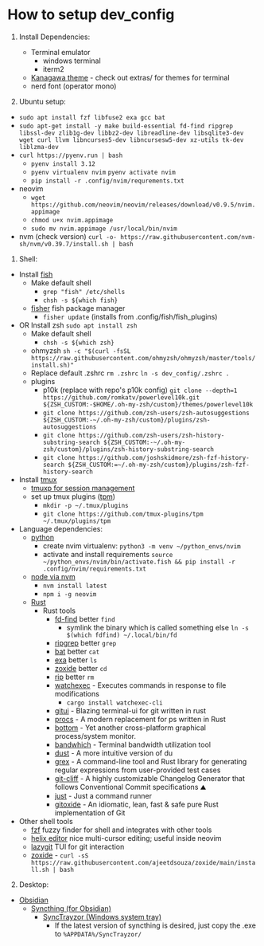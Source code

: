 # How to setup dev_config

1. Install Dependencies:

   - Terminal emulator
     - windows terminal
     - iterm2
   - [Kanagawa theme](https://github.com/rebelot/kanagawa.nvim) - check out extras/ for themes for terminal
   - nerd font (operator mono)

1. Ubuntu setup:
  - `sudo apt install fzf libfuse2 exa gcc bat`
  - `sudo apt-get install -y make build-essential fd-find ripgrep libssl-dev zlib1g-dev libbz2-dev libreadline-dev libsqlite3-dev wget curl llvm libncurses5-dev libncursesw5-dev xz-utils tk-dev liblzma-dev`
  - `curl https://pyenv.run | bash`
    - `pyenv install 3.12`
    - `pyenv virtualenv nvim` `pyenv activate nvim`
    - `pip install -r .config/nvim/requrements.txt`
  - neovim
    - `wget https://github.com/neovim/neovim/releases/download/v0.9.5/nvim.appimage`
    - `chmod u+x nvim.appimage`
    - `sudo mv nvim.appimage /usr/local/bin/nvim`
 - nvm (check version) `curl -o- https://raw.githubusercontent.com/nvm-sh/nvm/v0.39.7/install.sh | bash`

1. Shell:

- Install [fish](https://fishshell.com/)
  - Make default shell
    - `grep "fish" /etc/shells`
    - `chsh -s ${which fish}`
  - [fisher](https://github.com/jorgebucaran/fisher) fish package manager
    - `fisher update` (installs from .config/fish/fish_plugins)
- OR Install zsh `sudo apt install zsh`
  - Make default shell
    - `chsh -s ${which zsh}`
  - ohmyzsh `sh -c "$(curl -fsSL https://raw.githubusercontent.com/ohmyzsh/ohmyzsh/master/tools/install.sh)"`
  - Replace default .zshrc `rm .zshrc` `ln -s dev_config/.zshrc .`
  - plugins
    - p10k (replace with repo's p10k config) `git clone --depth=1 https://github.com/romkatv/powerlevel10k.git ${ZSH_CUSTOM:-$HOME/.oh-my-zsh/custom}/themes/powerlevel10k`
    - `git clone https://github.com/zsh-users/zsh-autosuggestions ${ZSH_CUSTOM:-~/.oh-my-zsh/custom}/plugins/zsh-autosuggestions`
    - `git clone https://github.com/zsh-users/zsh-history-substring-search ${ZSH_CUSTOM:-~/.oh-my-zsh/custom}/plugins/zsh-history-substring-search`
    - `git clone https://github.com/joshskidmore/zsh-fzf-history-search ${ZSH_CUSTOM:=~/.oh-my-zsh/custom}/plugins/zsh-fzf-history-search`
- Install [tmux](https://github.com/tmux/tmux/wiki)
  - [tmuxp for session management](https://github.com/tmux-python/tmuxp)
  - set up tmux plugins ([tpm](https://github.com/tmux-plugins/tpm))
    - `mkdir -p ~/.tmux/plugins`
    - `git clone https://github.com/tmux-plugins/tpm ~/.tmux/plugins/tpm`
- Language dependencies:
  - [python](https://www.python.org/downloads/)
    - create nvim virtualenv: `python3 -m venv ~/python_envs/nvim`
    - activate and install requirements `source ~/python_envs/nvim/bin/activate.fish && pip install -r .config/nvim/requirements.txt`
  - [node via nvm](https://github.com/nvm-sh/nvm)
    - `nvm install latest`
    - `npm i -g neovim`
  - [Rust](https://www.rust-lang.org/tools/install)
    - Rust tools
      - [fd-find](https://github.com/sharkdp/fd) better `find`
        - symlink the binary which is called something else `ln -s $(which fdfind) ~/.local/bin/fd`
      - [ripgrep](https://github.com/BurntSushi/ripgrep) better `grep`
      - [bat](https://github.com/sharkdp/bat) better `cat`
      - [exa](https://github.com/ogham/exa) better `ls`
      - [zoxide](https://github.com/ajeetdsouza/zoxide) better `cd`
      - [rip](https://github.com/nivekuil/rip) better `rm`
      - [watchexec](https://github.com/watchexec/watchexec) - Executes commands in response to file modifications
        - `cargo install watchexec-cli`
      - [gitui](https://github.com/extrawurst/gitui) - Blazing terminal-ui for git written in rust
      - [procs](https://github.com/dalance/procs) - A modern replacement for ps written in Rust
      - [bottom](https://github.com/ClementTsang/bottom) - Yet another cross-platform graphical process/system monitor.
      - [bandwhich](https://github.com/imsnif/bandwhich) - Terminal bandwidth utilization tool
      - [dust](https://github.com/bootandy/dust) - A more intuitive version of du
      - [grex](https://github.com/pemistahl/grex) - A command-line tool and Rust library for generating regular expressions from user-provided test cases
      - [git-cliff](https://github.com/orhun/git-cliff) - A highly customizable Changelog Generator that follows Conventional Commit specifications ⛰️
      - [just](https://github.com/casey/just) - Just a command runner
      - [gitoxide](https://github.com/Byron/gitoxide) - An idiomatic, lean, fast & safe pure Rust implementation of Git
- Other shell tools
  - [fzf](https://github.com/junegunn/fzf) fuzzy finder for shell and integrates with other tools
  - [helix editor](https://docs.helix-editor.com/install.html) nice multi-cursor editing; useful inside neovim
  - [lazygit](https://github.com/jesseduffield/lazygit) TUI for git interaction
  - [zoxide](https://github.com/ajeetdsouza/zoxide#installation) - `curl -sS https://raw.githubusercontent.com/ajeetdsouza/zoxide/main/install.sh | bash`

2. Desktop:

- [Obsidian](https://obsidian.md/download)
  - [Syncthing (for Obsidian)](https://syncthing.net/downloads/)
    - [SyncTrayzor (Windows system tray)](https://github.com/canton7/SyncTrayzor/releases)
      - If the latest version of syncthing is desired, just copy the .exe to `%APPDATA%/SyncTrayzor/`

